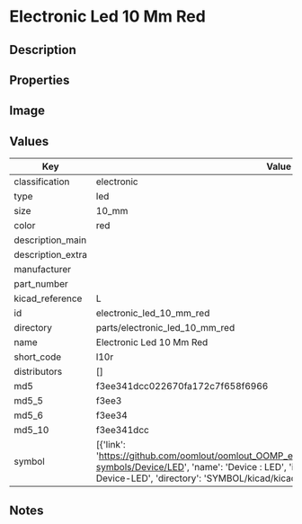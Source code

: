 # Electronic Led 10 Mm Red

## Description

## Properties


## Image


## Values

| Key | Value |
| --- | --- |
| classification | electronic |
| type | led |
| size | 10_mm |
| color | red |
| description_main |  |
| description_extra |  |
| manufacturer |  |
| part_number |  |
| kicad_reference | L |
| id | electronic_led_10_mm_red |
| directory | parts/electronic_led_10_mm_red |
| name | Electronic Led 10 Mm Red |
| short_code | l10r |
| distributors | [] |
| md5 | f3ee341dcc022670fa172c7f658f6966 |
| md5_5 | f3ee3 |
| md5_6 | f3ee34 |
| md5_10 | f3ee341dcc |
| symbol | [{'link': 'https://github.com/oomlout/oomlout_OOMP_eda_V2/tree/main/SYMBOL/kicad/kicad-symbols/Device/LED', 'name': 'Device : LED', 'id': 'SYMBOL-kicad-kicad-symbols-Device-LED', 'directory': 'SYMBOL/kicad/kicad-symbols/Device/LED/'}] |

## Notes

